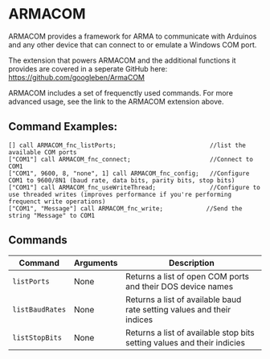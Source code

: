# ARMACOM
ARMACOM provides a framework for ARMA to communicate with Arduinos and any other device that can connect to or emulate a Windows COM port.

The extension that powers ARMACOM and the additional functions it provides are covered in a seperate GitHub here: https://github.com/googleben/ArmaCOM

ARMACOM includes a set of frequenctly used commands. For more advanced usage, see the link to the ARMACOM extension above.

## Command Examples:
```
[] call ARMACOM_fnc_listPorts;                          //list the available COM ports
["COM1"] call ARMACOM_fnc_connect;                      //Connect to COM1
["COM1", 9600, 8, "none", 1] call ARMACOM_fnc_config;   //Configure COM1 to 9600/8N1 (baud rate, data bits, parity bits, stop bits)
["COM1"] call ARMACOM_fnc_useWriteThread;               //Configure to use threaded writes (improves performance if you're performing frequenct write operations)
["COM1", "Message"] call ARMACOM_fnc_write;            //Send the string "Message" to COM1
```

## Commands
| Command | Arguments | Description |
| --- | --- | --- |
| `listPorts` | None | Returns a list of open COM ports and their DOS device names |
| `listBaudRates` | None | Returns a list of available baud rate setting values and their indices |
| `listStopBits` | None | Returns a list of available stop bits setting values and their indicies |
